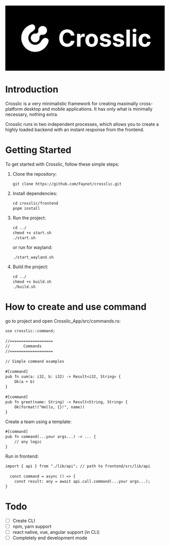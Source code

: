 ![Crosslic](./img/logo.png)

# Introduction

Crosslic is a very minimalistic framework for creating maximally cross-platform desktop and mobile applications. It has only what is minimally necessary, nothing extra.

Crosslic runs in two independent processes, which allows you to create a highly loaded backend with an instant response from the frontend.


# Getting Started

To get started with Crosslic, follow these simple steps:

1. Clone the repository:
   ```
   git clone https://github.com/Faynot/crosslic.git
   ```
2. Install dependencies:
   ```
   cd crosslic/frontend
   pnpm install
   ```
3. Run the project:
   ```
   cd ../
   chmod +x start.sh
   ./start.sh
   ```

   or run for wayland:
   ```
   ./start_wayland.sh
   ```

4. Build the project:
   ```
   cd ../
   chmod +x build.sh
   ./build.sh
   ```

# How to create and use command

go to project and open Crosslic_App/src/commands.rs:
```
use crosslic::command;

//===================
//      Commands
//===================

// Simple command examples

#[command]
pub fn sum(a: i32, b: i32) -> Result<i32, String> {
    Ok(a + b)
}

#[command]
pub fn greet(name: String) -> Result<String, String> {
    Ok(format!("Hello, {}!", name))
}

```

Create a team using a template:
```
#[command]
pub fn command(...your args...) -> ... {
    // any logic
}
```

Run in frontend:
```
import { api } from "./lib/api"; // path to frontend/src/lib/api

  const command = async () => {
    const result: any = await api.call.command(...your args...);
}
```



# Todo

- [ ] Create CLI
- [ ] npm, yarn support
- [ ] react native, vue, angular support (in CLI)
- [ ] Completely end development mode
